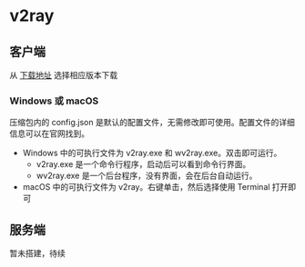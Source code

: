 # v2ray

## 客户端

从 [下载地址](https://github.com/v2ray/v2ray-core/releases) 选择相应版本下载

### Windows 或 macOS

压缩包内的 config.json 是默认的配置文件，无需修改即可使用。配置文件的详细信息可以在官网找到。

- Windows 中的可执行文件为 v2ray.exe 和 wv2ray.exe。双击即可运行。
    - v2ray.exe 是一个命令行程序，启动后可以看到命令行界面。
    - wv2ray.exe 是一个后台程序，没有界面，会在后台自动运行。
- macOS 中的可执行文件为 v2ray。右键单击，然后选择使用 Terminal 打开即可

## 服务端

暂未搭建，待续
